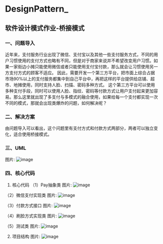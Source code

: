 # DesignPattern_
## 软件设计模式作业-桥接模式
### 一、问题导入
近年来，支付服务行业出现了微信、支付宝以及其他一些支付服务方式，不同的用户习惯使用的支付方式也略有不同，但是对于商家来说并不希望改变用户习惯。如果一家街边小摊只能使用微信或者只能使用支付宝付款，那么就会让习惯使用另一方支付方式的顾客不适应。
因此，需要开发一个第三方平台，把市面上综合占据市场90%以上的支付服务都集中到自己平台中，再把这样的平台提供给店铺、超市、地摊使用，同时支持人脸、扫描、密码多种方式。
这个第三方平台可以使用多种支付手段，同时可以使用人脸、指纹、密码等付款方式让用户支付起来更加容易。那么这里就出现了多支付与多模式的融合使用，如果给每一个支付都实现一次不同的模式，那就会出现类爆炸的问题，如何解决呢？
### 二、解决方案
由问题导入可以看出，这个问题里有支付方式和付款方式两部分，两者可以独立变化，适合使用桥接模式。
### 三、UML
图片: ![image](https://user-images.githubusercontent.com/66066390/145041829-92a6cfb7-6d9b-4e29-b9e7-6b3945739ddd.png)


### 四、核心代码
1. 核心代码
（1）Pay抽象类
图片: ![image](https://user-images.githubusercontent.com/66066390/145041884-c97d6207-82fc-45bb-8dca-2321ca5b764b.png)

（2）微信支付实现类
图片: ![image](https://user-images.githubusercontent.com/66066390/145041946-05a322db-477a-49c2-b385-b3390a195492.png)

（3）付款方式接口
图片: ![image](https://user-images.githubusercontent.com/66066390/145041999-dde5e205-b8b0-45fd-b4c3-edcd27cf49a3.png)

（4）刷脸方式实现类
图片: ![image](https://user-images.githubusercontent.com/66066390/145042036-b24e6463-bc0d-45aa-87b5-df2ed0b94a09.png)

（5）测试类
图片: ![image](https://user-images.githubusercontent.com/66066390/145042110-12da4ad7-5057-4173-8fa2-971f9a773594.png)

2. 项目结构
图片: ![image](https://user-images.githubusercontent.com/66066390/145042139-712f479a-4b2d-4e4a-8b22-df1ef0ca0a17.png)


